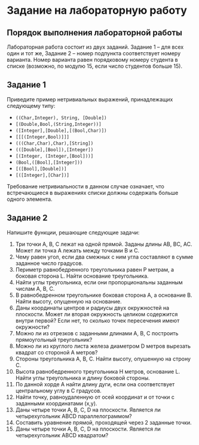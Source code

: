 # Задание на лабораторную работу

## Порядок выполнения лабораторной работы

Лабораторная работа состоит из двух заданий. Задание 1 – для всех один и тот же, Задание 2 – номер подпункта соответствует номеру варианта. Номер варианта равен порядковому номеру студента в списке (возможно, по модулю 15, если число студентов больше 15).

## Задание 1

Приведите пример нетривиальных выражений, принадлежащих следующему типу:

* `((Char,Integer), String, [Double])`
* `[(Double,Bool,(String,Integer))]`
* `([Integer],[Double],[(Bool,Char)])`
* `[[[(Integer,Bool)]]]`
* `(((Char,Char),Char),[String])`
* `(([Double],[Bool]),[Integer])`
* `[(Integer, (Integer,[Bool]))]`
* `(Bool,([Bool],[Integer]))`
* `[([Bool],[Double])]`
* `[([Integer],[Char])]`

Требование нетривиальности в данном случае означает, что встречающиеся в выражениях списки должны содержать больше одного элемента.

## Задание 2

Напишите функции, решающие следующие задачи:

1. Три точки A, B, C лежат на одной прямой. Заданы длины AB, BC, AC. Может ли точка A лежать между точками B и C.&#x20;
2. Чему равен угол, если два смежных с ним угла составляют в сумме заданное число градусов.&#x20;
3. Периметр равнобедренного треугольника равен P метрам, а боковая сторона L. Найти основание треугольника.&#x20;
4. Найти углы треугольника, если они пропорциональны заданным числам A, B, C.
5. В равнобедренном треугольнике боковая сторона A, а основание B. Найти высоту, опущенную на основание.
6. Даны координаты центров и радиусы двух окружностей на плоскости. Может ли вторая окружность целиком содержится внутри первой? Если нет, то сколько точек пересечения имеют окружности?&#x20;
7. Можно ли из отрезков с заданными длинами A, B, C построить прямоугольный треугольник?
8. Можно ли из круглого листа железа диаметром D метров вырезать квадрат со стороной A метров?&#x20;
9. Стороны треугольника A, B, C. Найти высоту, опушенную на строну C.
10. Высота равнобедренного треугольника H метров, основание L. Найти углы треугольника и длину боковой стороны.&#x20;
11. По данной хорде A найти длину дуги, если она соответствует центральному углу в C градусов.
12. Найти точку, равноудаленную от осей координат и от точки с заданными координатами (x,y).&#x20;
13. Даны четыре точки A, B, C, D на плоскости. Является ли четырехугольник ABCD параллелограммом?
14. Составить уравнение прямой, проходящей через 2 заданные точки.&#x20;
15. Даны четыре точки A, B, C, D на плоскости. Является ли четырехугольник ABCD квадратом?
